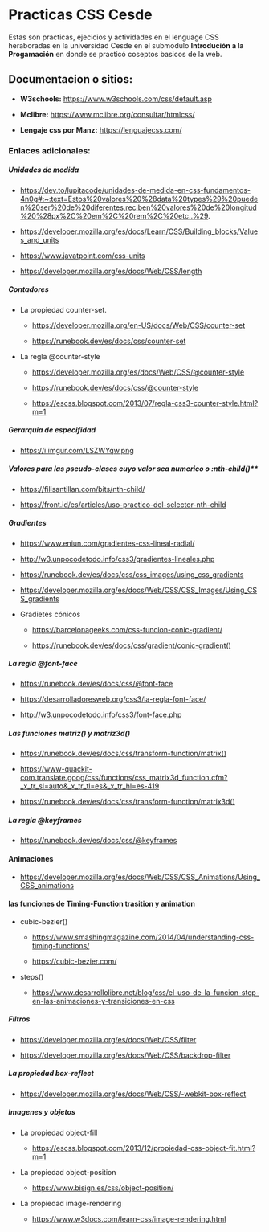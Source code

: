 # Practicas CSS Cesde
Estas son practicas, ejecicios y actividades en el lenguage CSS heraboradas en la universidad Cesde en el submodulo **Introdución a la Progamación** en donde se practicó coseptos basicos de la web.

## Documentacion o sitios:

- **W3schools:** https://www.w3schools.com/css/default.asp

- **Mclibre:**  https://www.mclibre.org/consultar/htmlcss/

- **Lengaje css por Manz:** https://lenguajecss.com/

### Enlaces adicionales:

##### Unidades de medida
- https://dev.to/lupitacode/unidades-de-medida-en-css-fundamentos-4n0g#:~:text=Estos%20valores%20%28data%20types%29%20pueden%20ser%20de%20diferentes,reciben%20valores%20de%20longitud%20%28px%2C%20em%2C%20rem%2C%20etc..%29.

- https://developer.mozilla.org/es/docs/Learn/CSS/Building_blocks/Values_and_units

- https://www.javatpoint.com/css-units

- https://developer.mozilla.org/es/docs/Web/CSS/length

##### Contadores
- La propiedad counter-set.
  - https://developer.mozilla.org/en-US/docs/Web/CSS/counter-set
  
  - https://runebook.dev/es/docs/css/counter-set

- La regla @counter-style
  - https://developer.mozilla.org/es/docs/Web/CSS/@counter-style

  - https://runebook.dev/es/docs/css/@counter-style
  
  - https://escss.blogspot.com/2013/07/regla-css3-counter-style.html?m=1

##### Gerarquia de especifidad
- https://i.imgur.com/LSZWYqw.png

##### Valores para las pseudo-clases cuyo valor sea numerico o :nth-child()**
- https://filisantillan.com/bits/nth-child/

- https://front.id/es/articles/uso-practico-del-selector-nth-child

##### Gradientes
- https://www.eniun.com/gradientes-css-lineal-radial/

- http://w3.unpocodetodo.info/css3/gradientes-lineales.php

- https://runebook.dev/es/docs/css/css_images/using_css_gradients

- https://developer.mozilla.org/es/docs/Web/CSS/CSS_Images/Using_CSS_gradients

- Gradietes cónicos

  - https://barcelonageeks.com/css-funcion-conic-gradient/
  
  - https://runebook.dev/es/docs/css/gradient/conic-gradient()

##### La regla @font-face
- https://runebook.dev/es/docs/css/@font-face

- https://desarrolladoresweb.org/css3/la-regla-font-face/

- http://w3.unpocodetodo.info/css3/font-face.php

##### Las funciones matriz() y matriz3d()
- https://runebook.dev/es/docs/css/transform-function/matrix()

- https://www-quackit-com.translate.goog/css/functions/css_matrix3d_function.cfm?_x_tr_sl=auto&_x_tr_tl=es&_x_tr_hl=es-419

- https://runebook.dev/es/docs/css/transform-function/matrix3d()

##### La regla @keyframes
- https://runebook.dev/es/docs/css/@keyframes

#### Animaciones
- https://developer.mozilla.org/es/docs/Web/CSS/CSS_Animations/Using_CSS_animations

#### las funciones de Timing-Function trasition y animation
- cubic-bezier()
  - https://www.smashingmagazine.com/2014/04/understanding-css-timing-functions/

  - https://cubic-bezier.com/

- steps()
  - https://www.desarrollolibre.net/blog/css/el-uso-de-la-funcion-step-en-las-animaciones-y-transiciones-en-css

##### Filtros
- https://developer.mozilla.org/es/docs/Web/CSS/filter

- https://developer.mozilla.org/es/docs/Web/CSS/backdrop-filter

##### La propiedad box-reflect

- https://developer.mozilla.org/es/docs/Web/CSS/-webkit-box-reflect

##### Imagenes y objetos

- La propiedad object-fill
  - https://escss.blogspot.com/2013/12/propiedad-css-object-fit.html?m=1

- La propiedad object-position
  - https://www.bisign.es/css/object-position/
  
- La propiedad image-rendering
  - https://www.w3docs.com/learn-css/image-rendering.html